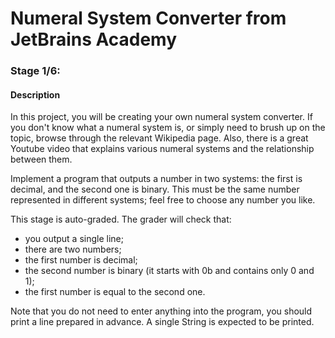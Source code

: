 # Numeral System Converter from JetBrains Academy
### Stage 1/6:
#### Description
In this project, you will be creating your own numeral system converter. If you don't know what a numeral system is, or simply need to brush up on the topic, browse through the relevant Wikipedia page. Also, there is a great Youtube video that explains various numeral systems and the relationship between them.

Implement a program that outputs a number in two systems: the first is decimal, and the second one is binary. This must be the same number represented in different systems; feel free to choose any number you like.

This stage is auto-graded. The grader will check that:

- you output a single line;
- there are two numbers;
- the first number is decimal;
- the second number is binary (it starts with 0b and contains only 0 and 1);
- the first number is equal to the second one.

Note that you do not need to enter anything into the program, you should print a line prepared in advance. A single String is expected to be printed.